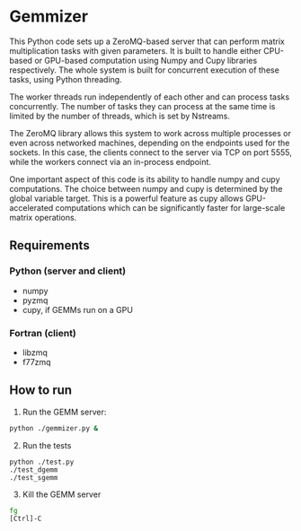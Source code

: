 # Gemmizer

This Python code sets up a ZeroMQ-based server that can perform matrix
multiplication tasks with given parameters. It is built to handle either
CPU-based or GPU-based computation using Numpy and Cupy libraries respectively.
The whole system is built for concurrent execution of these tasks, using Python
threading.


The worker threads run independently of each other and can process tasks
concurrently. The number of tasks they can process at the same time is limited
by the number of threads, which is set by Nstreams.

The ZeroMQ library allows this system to work across multiple processes or even
across networked machines, depending on the endpoints used for the sockets. In
this case, the clients connect to the server via TCP on port 5555, while the
workers connect via an in-process endpoint.

One important aspect of this code is its ability to handle numpy and cupy
computations. The choice between numpy and cupy is determined by the global
variable target. This is a powerful feature as cupy allows GPU-accelerated
computations which can be significantly faster for large-scale matrix
operations.

## Requirements

### Python (server and client)

- numpy
- pyzmq
- cupy, if GEMMs run on a GPU

### Fortran (client)

- libzmq
- f77zmq


## How to run

1. Run the GEMM server:

```bash
python ./gemmizer.py &
```

2. Run the tests

```
python ./test.py
./test_dgemm
./test_sgemm
```

3. Kill the GEMM server

```bash
fg
[Ctrl]-C
```
